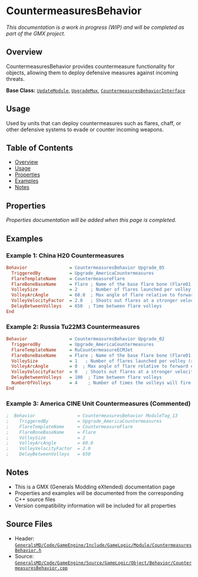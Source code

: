 # CountermeasuresBehavior

*This documentation is a work in progress (WIP) and will be completed as part of the GMX project.*

## Overview

CountermeasuresBehavior provides countermeasure functionality for objects, allowing them to deploy defensive measures against incoming threats.

**Base Class:** [`UpdateModule`](../../GeneralsMD/Code/GameEngine/Include/GameLogic/Module/UpdateModule.h), [`UpgradeMux`](../../GeneralsMD/Code/GameEngine/Include/GameLogic/Module/UpgradeModule.h), [`CountermeasuresBehaviorInterface`](../../GeneralsMD/Code/GameEngine/Include/GameLogic/Module/CountermeasuresBehavior.h)

## Usage

Used by units that can deploy countermeasures such as flares, chaff, or other defensive systems to evade or counter incoming weapons.

## Table of Contents

- [Overview](#overview)
- [Usage](#usage)
- [Properties](#properties)
- [Examples](#examples)
- [Notes](#notes)

## Properties

*Properties documentation will be added when this page is completed.*

## Examples

### Example 1: China H20 Countermeasures
```ini
Behavior                = CountermeasuresBehavior Upgrade_05
  TriggeredBy           = Upgrade_AmericaCountermeasures
  FlareTemplateName     = CountermeasureFlare
  FlareBoneBaseName     = Flare ; Name of the base flare bone (Flare01, Flare02, Flare03)
  VolleySize            = 2     ; Number of flares launched per volley (requires bones)
  VolleyArcAngle        = 60.0  ; Max angle of flare relative to forward direction (with VolleySize of 1, flare will always goes straight back).
  VolleyVelocityFactor  = 2.0   ; Shoots out flares at a stronger velocity with a higher value.
  DelayBetweenVolleys   = 650  ; Time between flare volleys
End
```

### Example 2: Russia Tu22M3 Countermeasures
```ini
Behavior                = CountermeasuresBehavior Upgrade_02
  TriggeredBy           = Upgrade_AmericaCountermeasures
  FlareTemplateName     = RuCountermeasureECMJet
  FlareBoneBaseName     = Flare ; Name of the base flare bone (Flare01, Flare02, Flare03)
  VolleySize            = 1   ; Number of flares launched per volley (requires bones)
  VolleyArcAngle        = 0  ; Max angle of flare relative to forward direction (with VolleySize of 1, flare will always goes straight back).
  VolleyVelocityFactor  = 0   ; Shoots out flares at a stronger velocity with a higher value.
  DelayBetweenVolleys   = 100  ; Time between flare volleys
  NumberOfVolleys       = 4    ; Number of times the volleys will fire before reloading
End
```

### Example 3: America CINE Unit Countermeasures (Commented)
```ini
;  Behavior                = CountermeasuresBehavior ModuleTag_13
;    TriggeredBy           = Upgrade_AmericaCountermeasures
;    FlareTemplateName     = CountermeasureFlare
;    FlareBoneBaseName     = Flare
;    VolleySize            = 2
;    VolleyArcAngle        = 60.0
;    VolleyVelocityFactor  = 2.0
;    DelayBetweenVolleys   = 650
```

## Notes

- This is a GMX (Generals Modding eXtended) documentation page
- Properties and examples will be documented from the corresponding C++ source files
- Version compatibility information will be included for all properties

## Source Files

- Header: [`GeneralsMD/Code/GameEngine/Include/GameLogic/Module/CountermeasuresBehavior.h`](../../GeneralsMD/Code/GameEngine/Include/GameLogic/Module/CountermeasuresBehavior.h)
- Source: [`GeneralsMD/Code/GameEngine/Source/GameLogic/Object/Behavior/CountermeasuresBehavior.cpp`](../../GeneralsMD/Code/GameEngine/Source/GameLogic/Object/Behavior/CountermeasuresBehavior.cpp)

